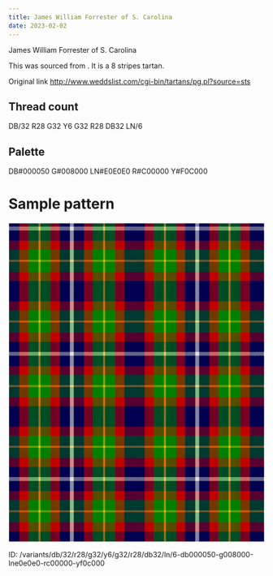 ```yaml
---
title: James William Forrester of S. Carolina
date: 2023-02-02
---
```

James William Forrester of S. Carolina

This was sourced from <no value>.  It is a 8 stripes tartan.

Original link http://www.weddslist.com/cgi-bin/tartans/pg.pl?source=sts

## Thread count
DB/32 R28 G32 Y6 G32 R28 DB32 LN/6

## Palette
DB#000050 G#008000 LN#E0E0E0 R#C00000 Y#F0C000

# Sample pattern

![Tartan detail](tartan.png "DB/32 R28 G32 Y6 G32 R28 DB32 LN/6 tartan")

ID: /variants/db/32/r28/g32/y6/g32/r28/db32/ln/6-db000050-g008000-lne0e0e0-rc00000-yf0c000